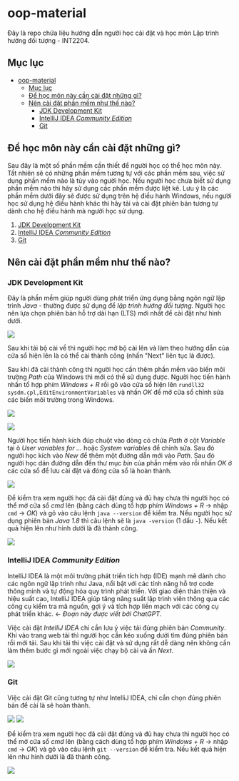 # oop-material

Đây là repo chứa liệu hướng dẫn người học cài đặt và học môn Lập trình hướng đối tượng - INT2204.

## Mục lục

- [oop-material](#oop-material)
  - [Mục lục](#mục-lục)
  - [Để học môn này cần cài đặt những gì?](#để-học-môn-này-cần-cài-đặt-những-gì)
  - [Nên cài đặt phần mềm như thế nào?](#nên-cài-đặt-phần-mềm-như-thế-nào)
    - [JDK Development Kit](#jdk-development-kit)
    - [IntelliJ IDEA _Community Edition_](#intellij-idea-community-edition)
    - [Git](#git)

## Để học môn này cần cài đặt những gì?

Sau đây là một số phần mềm cần thiết để người học có thể học môn này. Tất nhiên sẽ có những phần mềm tương tự với các phần mềm sau, việc sử dụng phần mềm nào là tùy vào người học. Nếu người học chưa biết sử dụng phần mềm nào thì hãy sử dụng các phần mềm được liệt kê. Lưu ý là các phần mềm dưới đây sẽ được sử dụng trên hệ điều hành Windows, nếu người học sử dụng hệ điều hành khác thì hãy tải và cài đặt phiên bản tương tự dành cho hệ điều hành mà người học sử dụng.

1. [JDK Development Kit](https://www.oracle.com/java/technologies/downloads/)
2. [IntelliJ IDEA _Community Edition_](https://www.jetbrains.com/idea/download/)
3. [Git](https://git-scm.com/downloads)

## Nên cài đặt phần mềm như thế nào?

### JDK Development Kit

Đây là phần mềm giúp người dùng phát triển ứng dụng bằng ngôn ngữ lập trình _Java_ - thường được sử dụng để _lập trình hướng đối tượng_. Người học nên lựa chọn phiên bản hỗ trợ dài hạn (LTS) mới nhất để cài đặt như hình dưới.

![](images/jdk.png)

Sau khi tải bộ cài về thì người học mở bộ cài lên và làm theo hướng dẫn của cửa sổ hiện lên là có thể cài thành công (nhấn "Next" liên tục là được).

Sau khi đã cài thành công thì người học cần thêm phần mềm vào biến môi trường _Path_ của Windows thì mới có thể sử dụng được. Người học tiến hành nhấn tổ hợp phím _Windows + R_ rồi gõ vào cửa sổ hiện lên `rundll32 sysdm.cpl,EditEnvironmentVariables` và nhấn _OK_ để mở cửa sổ chỉnh sửa các biến môi trường trong Windows.

![](images/run_windows.png)

![](images/env_windows.png)

Người học tiến hành kích đúp chuột vào dòng có chứa _Path_ ở cột _Variable_ tại ô _User variables for ..._ hoặc _System variables_ để chỉnh sửa. Sau đó người học kích vào _New_ để thêm một đường dẫn mới vào _Path_. Sau đó người học dán đường dẫn đến thư mục _bin_ của phần mềm vào rồi nhấn _OK_ ở các cửa sổ để lưu cài đặt và đóng cửa sổ là hoàn thành.

![](images/edit_env_windows.png)

Để kiểm tra xem người học đã cài đặt đúng và đủ hay chưa thì người học có thể mở cửa sổ _cmd_ lên (bằng cách dùng tổ hợp phím _Windows + R_ &rarr; nhập `cmd` &rarr; _OK_) và gõ vào câu lệnh `java --version` để kiểm tra. Nếu người học sử dụng phiên bản _Java 1.8_ thì câu lệnh sẽ là `java -version` (1 dấu `-`). Nếu kết quả hiện lên như hình dưới là đã thành công.

![](images/cmd_check_java.png)

### IntelliJ IDEA _Community Edition_

IntelliJ IDEA là một môi trường phát triển tích hợp (IDE) mạnh mẽ dành cho các ngôn ngữ lập trình như Java, nổi bật với các tính năng hỗ trợ code thông minh và tự động hóa quy trình phát triển. Với giao diện thân thiện và hiệu suất cao, IntelliJ IDEA giúp tăng năng suất lập trình viên thông qua các công cụ kiểm tra mã nguồn, gợi ý và tích hợp liền mạch với các công cụ phát triển khác. &larr; _Đoạn này được viết bởi ChatGPT_.

Việc cài đặt _IntelliJ IDEA_ chỉ cần lưu ý việc tải đúng phiên bản _Community_. Khi vào trang web tải thì người học cần kéo xuống dưới tìm đúng phiên bản rồi mới tải. Sau khi tải thì việc cài đặt và sử dụng rất dễ dàng nên không cần làm thêm bước gì mới ngoài việc chạy bộ cài và ấn _Next_.

![](images/int_com.png)

### Git

Việc cài đặt Git cũng tương tự như IntelliJ IDEA, chỉ cần chọn đúng phiên bản để cài là sẽ hoàn thành.

![](images/git_01.png)
![](images/git_02.png)

Để kiểm tra xem người học đã cài đặt đúng và đủ hay chưa thì người học có thể mở cửa sổ _cmd_ lên (bằng cách dùng tổ hợp phím _Windows + R_ &rarr; nhập `cmd` &rarr; _OK_) và gõ vào câu lệnh `git --version` để kiểm tra. Nếu kết quả hiện lên như hình dưới là đã thành công.

![](images/git_cmd.png)
